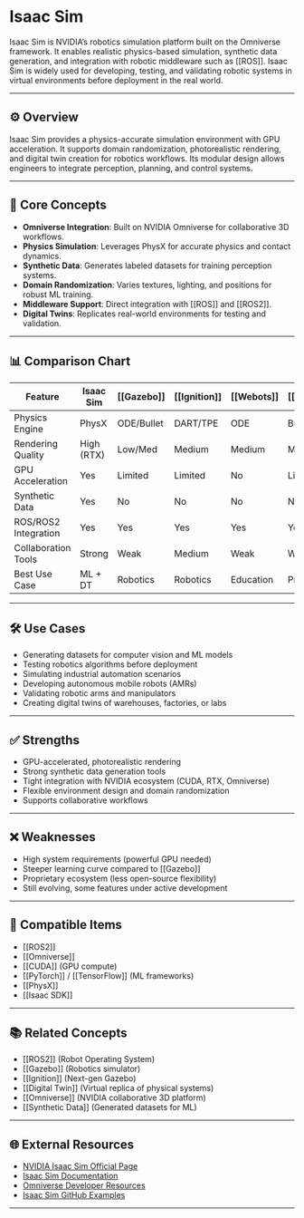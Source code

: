 # Isaac Sim

Isaac Sim is NVIDIA’s robotics simulation platform built on the Omniverse framework. It enables realistic physics-based simulation, synthetic data generation, and integration with robotic middleware such as [[ROS]]. Isaac Sim is widely used for developing, testing, and validating robotic systems in virtual environments before deployment in the real world.

---

## ⚙️ Overview

Isaac Sim provides a physics-accurate simulation environment with GPU acceleration. It supports domain randomization, photorealistic rendering, and digital twin creation for robotics workflows. Its modular design allows engineers to integrate perception, planning, and control systems.

---

## 🧠 Core Concepts

- **Omniverse Integration**: Built on NVIDIA Omniverse for collaborative 3D workflows.
- **Physics Simulation**: Leverages PhysX for accurate physics and contact dynamics.
- **Synthetic Data**: Generates labeled datasets for training perception systems.
- **Domain Randomization**: Varies textures, lighting, and positions for robust ML training.
- **Middleware Support**: Direct integration with [[ROS]] and [[ROS2]].
- **Digital Twins**: Replicates real-world environments for testing and validation.

---

## 📊 Comparison Chart

| Feature                | Isaac Sim | [[Gazebo]] | [[Ignition]] | [[Webots]] | [[CoppeliaSim]] | [[Mujoco]] |
|-------------------------|-----------|------------|--------------|------------|-----------------|------------|
| Physics Engine          | PhysX     | ODE/Bullet | DART/TPE     | ODE        | Bullet/Vortex   | Mujoco     |
| Rendering Quality       | High (RTX)| Low/Med    | Medium       | Medium     | Medium          | Medium     |
| GPU Acceleration        | Yes       | Limited    | Limited      | No         | Limited         | Yes        |
| Synthetic Data          | Yes       | No         | No           | No         | No              | Limited    |
| ROS/ROS2 Integration    | Yes       | Yes        | Yes          | Yes        | Yes             | Limited    |
| Collaboration Tools     | Strong    | Weak       | Medium       | Weak       | Weak            | Weak       |
| Best Use Case           | ML + DT   | Robotics   | Robotics     | Education  | Prototyping     | Control    |

---

## 🛠️ Use Cases

- Generating datasets for computer vision and ML models  
- Testing robotics algorithms before deployment  
- Simulating industrial automation scenarios  
- Developing autonomous mobile robots (AMRs)  
- Validating robotic arms and manipulators  
- Creating digital twins of warehouses, factories, or labs  

---

## ✅ Strengths

- GPU-accelerated, photorealistic rendering  
- Strong synthetic data generation tools  
- Tight integration with NVIDIA ecosystem (CUDA, RTX, Omniverse)  
- Flexible environment design and domain randomization  
- Supports collaborative workflows  

---

## ❌ Weaknesses

- High system requirements (powerful GPU needed)  
- Steeper learning curve compared to [[Gazebo]]  
- Proprietary ecosystem (less open-source flexibility)  
- Still evolving, some features under active development  

---

## 🔧 Compatible Items

- [[ROS2]]  
- [[Omniverse]]  
- [[CUDA]] (GPU compute)  
- [[PyTorch]] / [[TensorFlow]] (ML frameworks)  
- [[PhysX]]  
- [[Isaac SDK]]  

---

## 📚 Related Concepts

- [[ROS2]] (Robot Operating System)  
- [[Gazebo]] (Robotics simulator)  
- [[Ignition]] (Next-gen Gazebo)  
- [[Digital Twin]] (Virtual replica of physical systems)  
- [[Omniverse]] (NVIDIA collaborative 3D platform)  
- [[Synthetic Data]] (Generated datasets for ML)  

---

## 🌐 External Resources

- [NVIDIA Isaac Sim Official Page](https://developer.nvidia.com/isaac-sim)  
- [Isaac Sim Documentation](https://docs.omniverse.nvidia.com/isaacsim/latest/index.html)  
- [Omniverse Developer Resources](https://developer.nvidia.com/nvidia-omniverse)  
- [Isaac Sim GitHub Examples](https://github.com/NVIDIA-Omniverse/IsaacSim)  

---
